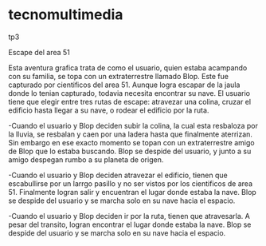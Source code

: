 # tecnomultimedia
tp3

Escape del area 51

Esta aventura grafica trata de como el usuario, quien estaba acampando con su familia, se topa con un extraterrestre llamado Blop. 
Este fue capturado por cientificos del area 51. Aunque logra escapar de la jaula donde lo tenian capturado, todavia necesita encontrar su nave.
El usuario tiene que elegir entre tres rutas de escape: atravezar una colina, cruzar el edificio hasta llegar a su nave, o rodear el edificio por la ruta.

-Cuando el usuario y Blop deciden subir la colina, la cual esta resbaloza por la lluvia, se resbalan y caen por una ladera hasta que finalmente aterrizan. Sin embargo en ese exacto momento se topan con un extraterrestre amigo de Blop que lo estaba buscando. Blop se despide del usuario, y junto a su amigo despegan rumbo a su planeta de origen.

-Cuando el usuario y Blop deciden atravezar el edificio, tienen que escabullirse por un larrgo pasillo y no ser vistos por los cientificos de area 51. Finalmente logran salir y encuentran el lugar donde estaba la nave. Blop se despide del usuario y se marcha solo en su nave hacia el espacio.

-Cuando el usuario y Blop deciden ir por la ruta, tienen que atravesarla. A pesar del transito, logran encontrar el lugar donde estaba la nave. Blop se despide del usuario y se marcha solo en su nave hacia el espacio.

